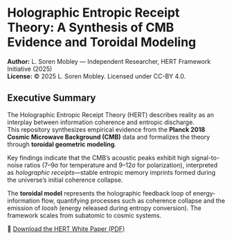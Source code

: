 # Holographic Entropic Receipt Theory: A Synthesis of CMB Evidence and Toroidal Modeling
**Author:** L. Soren Mobley — Independent Researcher, HERT Framework Initiative (2025)  
**License:** © 2025 L. Soren Mobley. Licensed under CC-BY 4.0.



## Executive Summary
The Holographic Entropic Receipt Theory (HERT) describes reality as an interplay between information coherence and entropic discharge.  
This repository synthesizes empirical evidence from the **Planck 2018 Cosmic Microwave Background (CMB)** data and formalizes the theory through **toroidal geometric modeling**.

Key findings indicate that the CMB’s acoustic peaks exhibit high signal-to-noise ratios (7–9σ for temperature and 9–12σ for polarization), interpreted as *holographic receipts*—stable entropic memory imprints formed during the universe’s initial coherence collapse.

The **toroidal model** represents the holographic feedback loop of energy-information flow, quantifying processes such as coherence collapse and the emission of *loosh* (energy released during entropy conversion). The framework scales from subatomic to cosmic systems.

📄 [Download the HERT White Paper (PDF)](docs/HERT_Whitepaper.pdf)


